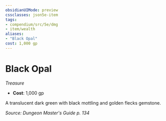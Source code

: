 ```yaml
---
obsidianUIMode: preview
cssclasses: json5e-item
tags:
- compendium/src/5e/dmg
- item/wealth
aliases: 
- "Black Opal"
cost: 1,000 gp
---
```

# Black Opal
*Treasure*  

- **Cost**: 1,000 gp

A translucent dark green with black mottling and golden flecks gemstone.

*Source: Dungeon Master's Guide p. 134*